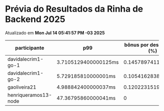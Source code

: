 # Prévia do Resultados da Rinha de Backend 2025
Atualizado em **Mon Jul 14 05:41:57 PM -03 2025**


| participante | p99 | bônus por desempenho (%) | multa ($) | lucro |
| -- | -- | -- | -- | -- |
|	davidalecrim1-go-1	|	3.7105129400000125ms	|	0.14578974119999974	|	104131.97374998374	|	236763.30411755634	|
|	davidalecrim1-go-2	|	5.729185810000001ms	|	0.1054162838	|	105868.69649998324	|	228499.8208021926	|
|	gaoliveira21	|	4.988842400000037ms	|	0.12022315199999926	|	75644.77549999999	|	166466.7354798352	|
|	henriqueramos13-node	|	47.36795860000041ms	|	0	|	58450.92749999999	|	108551.7225	|

